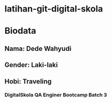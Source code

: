 # latihan-git-digital-skola

# Biodata

## Nama: Dede Wahyudi

## Gender: Laki-laki

## Hobi: Traveling

### DigitalSkola QA Enginer Bootcamp Batch 3
